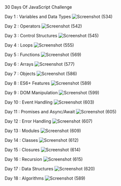 30 Days Of JavaScript Challenge 


Day 1 : Variables and Data Types
![Screenshot (534)](https://github.com/user-attachments/assets/39bc1d20-53ac-45ca-9e9e-d15d03f29607)


Day 2 : Operators
![Screenshot (542)](https://github.com/user-attachments/assets/d33d808d-a407-4dad-9628-f55f7251236b)



Day 3 : Control Structures
![Screenshot (545)](https://github.com/user-attachments/assets/07303a3e-cb32-4a7c-ad63-1ed5874757ff)



Day 4 : Loops
![Screenshot (555)](https://github.com/user-attachments/assets/e97420df-165b-410e-b995-75ba1a678350)



Day 5 : Functions
![Screenshot (569)](https://github.com/user-attachments/assets/669c8fd5-3f9a-4a1c-92e6-ee481779c0eb)



Day 6 : Arrays
![Screenshot (577)](https://github.com/user-attachments/assets/6b9b2dbf-e5ee-4d60-97fe-209f656891ba)


Day 7 : Objects
![Screenshot (586)](https://github.com/user-attachments/assets/e7ed7cd1-8912-4a8b-b5be-b40ccf73812c)



Day 8 : ES6+ Features
![Screenshot (589)](https://github.com/user-attachments/assets/cd475390-59ac-41fc-ae10-4fce4d7b5b1e)



Day 9 : DOM Manipulation
![Screenshot (599)](https://github.com/user-attachments/assets/35ffc880-e0fa-4a34-b76c-c18c53d08f52)


Day 10 : Event Handling
![Screenshot (603)](https://github.com/user-attachments/assets/2736db19-a3e4-4de8-af96-949b5e3da5d8)


Day 11 : Promises and Async/Await
![Screenshot (605)](https://github.com/user-attachments/assets/1be81db3-e093-464e-975b-0896c93ceda9)


Day 12 : Error Handling
![Screenshot (607)](https://github.com/user-attachments/assets/98c442e3-7e58-4112-b8b5-3707174be093)


Day 13 : Modules
![Screenshot (609)](https://github.com/user-attachments/assets/7987dd76-a123-474c-92a0-7081d82a7baf)


Day 14 : Classes
![Screenshot (612)](https://github.com/user-attachments/assets/45594e99-822d-4781-a4c1-f414bf05052b)


Day 15 : Closures
![Screenshot (614)](https://github.com/user-attachments/assets/68a3ff7a-76fa-47fe-b31d-55360bcb1331)


Day 16 : Recursion
![Screenshot (615)](https://github.com/user-attachments/assets/a516635e-cb72-413f-b06a-a62419f81985)


Day 17 : Data Structures
![Screenshot (620)](https://github.com/user-attachments/assets/4a470f67-6832-4aa2-b668-b23669382390)


Day 18 : Algorithms
![Screenshot (589)](https://github.com/user-attachments/assets/2734374b-2f3a-4a7e-91d7-06ed5dae6356)
